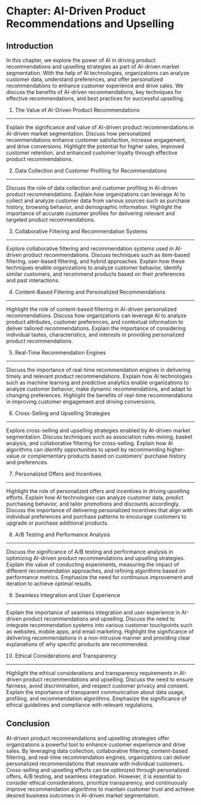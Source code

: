 Chapter: AI-Driven Product Recommendations and Upselling
========================================================

Introduction
------------

In this chapter, we explore the power of AI in driving product recommendations and upselling strategies as part of AI-driven market segmentation. With the help of AI technologies, organizations can analyze customer data, understand preferences, and offer personalized recommendations to enhance customer experience and drive sales. We discuss the benefits of AI-driven recommendations, key techniques for effective recommendations, and best practices for successful upselling.

1. The Value of AI-Driven Product Recommendations
-------------------------------------------------

Explain the significance and value of AI-driven product recommendations in AI-driven market segmentation. Discuss how personalized recommendations enhance customer satisfaction, increase engagement, and drive conversions. Highlight the potential for higher sales, improved customer retention, and enhanced customer loyalty through effective product recommendations.

2. Data Collection and Customer Profiling for Recommendations
-------------------------------------------------------------

Discuss the role of data collection and customer profiling in AI-driven product recommendations. Explain how organizations can leverage AI to collect and analyze customer data from various sources such as purchase history, browsing behavior, and demographic information. Highlight the importance of accurate customer profiles for delivering relevant and targeted product recommendations.

3. Collaborative Filtering and Recommendation Systems
-----------------------------------------------------

Explore collaborative filtering and recommendation systems used in AI-driven product recommendations. Discuss techniques such as item-based filtering, user-based filtering, and hybrid approaches. Explain how these techniques enable organizations to analyze customer behavior, identify similar customers, and recommend products based on their preferences and past interactions.

4. Content-Based Filtering and Personalized Recommendations
-----------------------------------------------------------

Highlight the role of content-based filtering in AI-driven personalized recommendations. Discuss how organizations can leverage AI to analyze product attributes, customer preferences, and contextual information to deliver tailored recommendations. Explain the importance of considering individual tastes, characteristics, and interests in providing personalized product recommendations.

5. Real-Time Recommendation Engines
-----------------------------------

Discuss the importance of real-time recommendation engines in delivering timely and relevant product recommendations. Explain how AI technologies such as machine learning and predictive analytics enable organizations to analyze customer behavior, make dynamic recommendations, and adapt to changing preferences. Highlight the benefits of real-time recommendations in improving customer engagement and driving conversions.

6. Cross-Selling and Upselling Strategies
-----------------------------------------

Explore cross-selling and upselling strategies enabled by AI-driven market segmentation. Discuss techniques such as association rules mining, basket analysis, and collaborative filtering for cross-selling. Explain how AI algorithms can identify opportunities to upsell by recommending higher-value or complementary products based on customers' purchase history and preferences.

7. Personalized Offers and Incentives
-------------------------------------

Highlight the role of personalized offers and incentives in driving upselling efforts. Explain how AI technologies can analyze customer data, predict purchasing behavior, and tailor promotions and discounts accordingly. Discuss the importance of delivering personalized incentives that align with individual preferences and purchase patterns to encourage customers to upgrade or purchase additional products.

8. A/B Testing and Performance Analysis
---------------------------------------

Discuss the significance of A/B testing and performance analysis in optimizing AI-driven product recommendations and upselling strategies. Explain the value of conducting experiments, measuring the impact of different recommendation approaches, and refining algorithms based on performance metrics. Emphasize the need for continuous improvement and iteration to achieve optimal results.

9. Seamless Integration and User Experience
-------------------------------------------

Explain the importance of seamless integration and user experience in AI-driven product recommendations and upselling. Discuss the need to integrate recommendation systems into various customer touchpoints such as websites, mobile apps, and email marketing. Highlight the significance of delivering recommendations in a non-intrusive manner and providing clear explanations of why specific products are recommended.

10. Ethical Considerations and Transparency
-------------------------------------------

Highlight the ethical considerations and transparency requirements in AI-driven product recommendations and upselling. Discuss the need to ensure fairness, avoid discrimination, and respect customer privacy and consent. Explain the importance of transparent communication about data usage, profiling, and recommendation algorithms. Emphasize the significance of ethical guidelines and compliance with relevant regulations.

Conclusion
----------

AI-driven product recommendations and upselling strategies offer organizations a powerful tool to enhance customer experience and drive sales. By leveraging data collection, collaborative filtering, content-based filtering, and real-time recommendation engines, organizations can deliver personalized recommendations that resonate with individual customers. Cross-selling and upselling efforts can be optimized through personalized offers, A/B testing, and seamless integration. However, it is essential to consider ethical considerations, prioritize transparency, and continuously improve recommendation algorithms to maintain customer trust and achieve desired business outcomes in AI-driven market segmentation.
